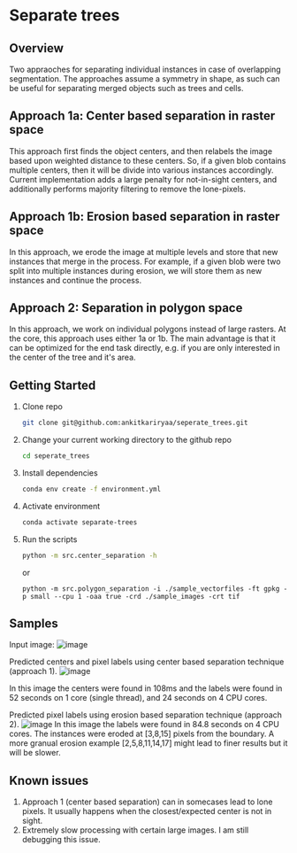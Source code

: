 Separate trees
==============================

Overview
------------

Two appraoches for separating individual instances in case of overlapping segmentation. The approaches assume a symmetry in shape, as such can be useful for separating merged objects such as trees and cells. 


Approach 1a: Center based separation in raster space
------------------------------------
This approach first finds the object centers, and then relabels the image based upon weighted distance to these centers. So, if a given blob contains multiple centers, then it will be divide into various instances accordingly. Current implementation adds a large penalty for not-in-sight centers, and additionally performs majority filtering to remove the lone-pixels. 


Approach 1b: Erosion based separation in raster space
------------------------------------
In this approach, we erode the image at multiple levels and store that new instances that merge in the process. For example, if a given blob were two split into multiple instances during erosion, we will store them as new instances and continue the process. 

Approach 2: Separation in polygon space
------------------------------------
In this approach, we work on individual polygons instead of large rasters. At the core, this approach uses either 1a or 1b. The main advantage is that it can be optimized for the end task directly, e.g. if you are only interested in the center of the tree and it's area. 


<!-- GETTING STARTED -->
Getting Started
------------

1. Clone repo
   ```sh
   git clone git@github.com:ankitkariryaa/seperate_trees.git
   ```
2. Change your current working directory to the github repo
   ```sh
   cd seperate_trees
   ```   
3. Install dependencies 
   ```sh
   conda env create -f environment.yml
   ```
4. Activate environment 
   ```sh
   conda activate separate-trees
   ```
5. Run the scripts 
   ```sh
   python -m src.center_separation -h
   ```
   or
   ```
   python -m src.polygon_separation -i ./sample_vectorfiles -ft gpkg -p small --cpu 1 -oaa true -crd ./sample_images -crt tif
   ```
   
Samples
----------

Input image:
![image](https://user-images.githubusercontent.com/822583/142783316-b1cf7ddc-2583-4d92-a34d-1b63d175f9ec.png)


Predicted centers and pixel labels using center based separation technique (approach 1).
![image](https://user-images.githubusercontent.com/822583/142919674-2586f603-44c0-4509-ba0b-828de33fd65d.png)

In this image the centers were found in 108ms and the labels were found in 52 seconds on 1 core (single thread), and 24 seconds on 4 CPU cores. 

Predicted pixel labels using erosion based separation technique (approach 2).
![image](https://user-images.githubusercontent.com/822583/142921459-fc29918a-a1a3-4a5c-bb49-f58c6ed02156.png)
In this image the labels were found in 84.8 seconds on 4 CPU cores. The instances were eroded at [3,8,15] pixels from the boundary. A more granual erosion example [2,5,8,11,14,17] might lead to finer results but it will be slower.
   
Known issues
----------
1. Approach 1 (center based separation) can in somecases lead to lone pixels. It usually happens when the closest/expected center is not in sight.
2. Extremely slow processing with certain large images. I am still debugging this issue.
